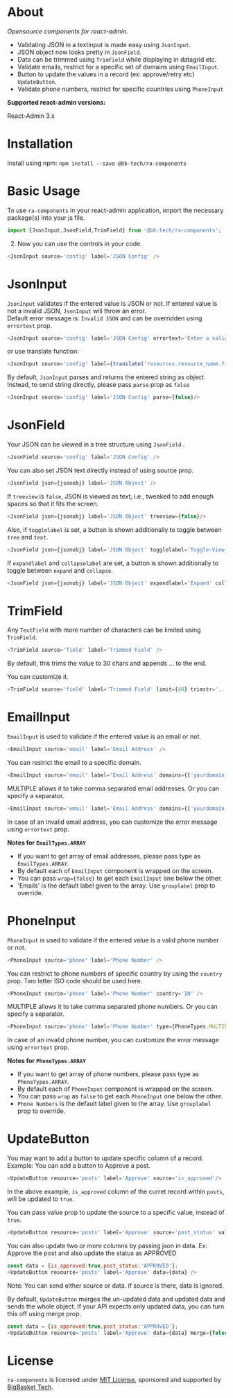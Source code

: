 # About

*Opensource components for react-admin.*
- Validating JSON in a textinput is made easy using `JsonInput`.  
- JSON object now looks pretty in `JsonField`.
- Data can be trimmed using `TrimField` while displaying in datagrid etc. 
- Validate emails, restrict for a specific set of domains using `EmailInput`.
- Button to update the values in a record (ex: approve/retry etc)  `UpdateButton`.
- Validate phone numbers, restrict for specific countries using `PhoneInput`

**Supported react-admin versions:**

React-Admin 3.x

# Installation

Install using npm:  `npm install --save @bb-tech/ra-components`

# Basic Usage

To use `ra-components` in your react-admin application, import the necessary package(s) into your js file.

```js
import {JsonInput,JsonField,TrimField} from '@bb-tech/ra-components';
```

2. Now you can use the controls in your code.
```js
<JsonInput source='config' label='JSON Config' />
```

# JsonInput

`JsonInput` validates if the entered value is JSON or not.
If entered value is not a invalid JSON, `JsonInput` will throw an error.  
Default error message is: `Invalid JSON` and can be overridden using `errortext` prop.
```js
<JsonInput source='config' label='JSON Config' errortext='Enter a valid JSON'/>
```

or use translate function:
```js
<JsonInput source='config' label={translate('resources.resource_name.fields.config')} errortext={translate('myroot.validate.json')}/>
```

By default, `JsonInput` parses and returns the entered string as object. Instead, to send string directly, please pass `parse` prop as `false`  
```js
<JsonInput source='config' label='JSON Config' parse={false}/>
```
# JsonField

Your JSON can be viewed in a tree structure using `JsonField` .
```js
<JsonField source='config' label='JSON Config' />
```

You can also set JSON text directly instead of using source prop.
```js
<JsonField json={jsonobj} label='JSON Object' />
```

If `treeview` is `false`, JSON is viewed as text, i.e., tweaked to add enough spaces so that it fits the screen.
```js
<JsonField json={jsonobj} label='JSON Object' treeview={false}/>
```

Also, if `togglelabel` is set, a button is shown additionally to toggle between `tree` and `text`.
```js
<JsonField json={jsonobj} label='JSON Object' togglelabel='Toggle-View'/>
```

If `expandlabel` and `collapselabel` are set, a button is shown additionally to toggle between `expand` and `collapse`.
```js
<JsonField json={jsonobj} label='JSON Object' expandlabel='Expand' collapselabel='Collapse'/>
```

# TrimField

Any `TextField` with more number of characters can be limited using `TrimField`.
```js
<TrimField source='field' label='Trimmed Field' />
```
By default, this trims the value to 30 chars and appends ... to the end.

You can customize it.
```js
<TrimField source='field' label='Trimmed Field' limit={40} trimstr='....' />
```

# EmailInput

`EmailInput` is used to validate if the entered value is an email or not.
```js
<EmailInput source='email' label='Email Address' />
```

You can restrict the email to a specific domain.
```js
<EmailInput source='email' label='Email Address' domains={['yourdomain.com']} />
```

MULTIPLE allows it to take comma separated email addresses.  Or you can specify a separator.
```js
<EmailInput source='email' label='Email Address' domains={['yourdomain.com']} type={EmailTypes.MULTIPLE} splitchar=';'/>
```

In case of an invalid email address, you can customize the error message using `errortext` prop.

**Notes for `EmailTypes.ARRAY`**
- If you want to get array of email addresses, please pass type as `EmailTypes.ARRAY`.
- By default each of `EmailInput` component is wrapped on the screen.  
- You can pass `wrap={false}` to get each `EmailInput` one below the other.
- 'Emails' is the default label given to the array. Use `grouplabel` prop to override.

# PhoneInput

`PhoneInput` is used to validate if the entered value is a valid phone number or not.
```js
<PhoneInput source='phone' label='Phone Number' />
```

You can restrict to phone numbers of specific country by using the `country` prop. Two letter ISO code should be used here.
```js
<PhoneInput source='phone' label='Phone Number' country='IN' />
```

MULTIPLE allows it to take comma separated phone numbers.  Or you can specify a separator.
```js
<PhoneInput source='phone' label='Phone Number' type={PhoneTypes.MULTIPLE} splitchar=';'/>
```

In case of an invalid phone number, you can customize the error message using `errortext` prop.
 
**Notes for `PhoneTypes.ARRAY`**
- If you want to get array of phone numbers, please pass type as `PhoneTypes.ARRAY`.
- By default each of `PhoneInput` component is wrapped on the screen.  
- You can pass `wrap` as `false` to get each `PhoneInput` one below the other.
- `Phone Numbers` is the default label given to the array. Use `grouplabel` prop to override.

# UpdateButton

You may want to add a button to update specific column of a record.
Example: You can add a button to Approve a post. 
```js
<UpdateButton resource='posts' label='Approve' source='is_approved'/>
```
In the above example, `is_approved` column of the curret record within `posts`, will be updated to `true`.

You can pass value prop to update the source to a specific value, instead of `true`.
```js
<UpdateButton resource='posts' label='Approve' source='post_status' value='APPROVED' />
```

You can also update two or more columns by passing json in data.
Ex: Approve the post and also update the status as APPROVED
```js
const data = {is_approved:true,post_status:'APPROVED'};
<UpdateButton resource='posts' label='Approve' data={data} />
```
Note: You can send either source or data. if source is there, data is ignored.

By default, `UpdateButton` merges the un-updated data and updated data and sends the whole object. If your API expects only updated data, you can turn this off using merge prop.
```js
const data = {is_approved:true,post_status:'APPROVED'};
<UpdateButton resource='posts' label='Approve' data={data} merge={false}/>
```
# License

`ra-components` is licensed under [MIT License](./LICENSE.md), sponsored and supported by [BigBasket Tech](https://tech.bigbasket.com).
